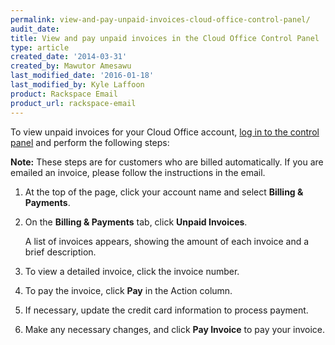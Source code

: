 ```yaml
---
permalink: view-and-pay-unpaid-invoices-cloud-office-control-panel/
audit_date:
title: View and pay unpaid invoices in the Cloud Office Control Panel
type: article
created_date: '2014-03-31'
created_by: Mawutor Amesawu
last_modified_date: '2016-01-18'
last_modified_by: Kyle Laffoon
product: Rackspace Email
product_url: rackspace-email
---
```


To view unpaid invoices for your Cloud Office account, [log in to the
control panel](https://cp.rackspace.com/) and perform the following
steps:

**Note:** These steps are for customers who are billed automatically.
If you are emailed an invoice, please follow the instructions in the
email.

1. At the top of the page, click your account name and select **Billing & Payments**.
2. On the **Billing & Payments** tab, click **Unpaid Invoices**.

    A list of invoices appears, showing the amount of each invoice and a brief description.

3. To view a detailed invoice, click the invoice number.
4. To pay the invoice, click **Pay** in the Action column.
5. If necessary, update the credit card information to process payment.
6. Make any necessary changes, and click **Pay Invoice** to pay your invoice.
